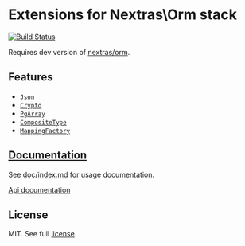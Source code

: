 Extensions for Nextras\Orm stack
================================

[![Build Status](https://travis-ci.org/mikulas/nextras-ormext.svg?branch=master)](https://travis-ci.org/mikulas/nextras-ormext)

Requires dev version of [nextras/orm](https://github.com/nextras/orm).

## Features

- [`Json`](doc/index.md#json)
- [`Crypto`](doc/index.md#crypto)
- [`PgArray`](doc/index.md#pgarray)
- [`CompositeType`](doc/index.md#compositetype)
- [`MappingFactory`](doc/index.md#mappingfactory)


## [Documentation](doc/index.md)

See [doc/index.md](doc/index.md) for usage documentation.

[Api documentation](https://codedoc.pub/Mikulas/nextras-ormext/master/index.html)

## License

MIT. See full [license](license.md).
